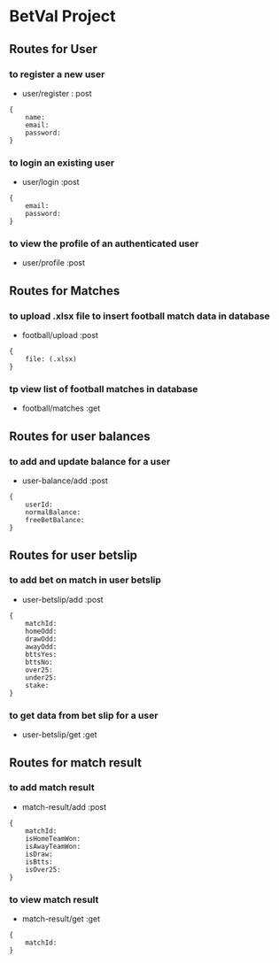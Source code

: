 # BetVal Project
## Routes for User
### to register a new user
- user/register : post
```
{
    name:
    email:
    password:
}
```

### to login an existing user
- user/login :post
```
{
    email:
    password:
}
```

### to view the profile of an authenticated user
- user/profile :post

## Routes for Matches
### to upload .xlsx file to insert football match data in database
- football/upload :post
```
{
    file: (.xlsx)
}
```

### tp view list of football matches in database
- football/matches :get

## Routes for user balances
### to add and update balance for a user
- user-balance/add :post
```
{
    userId:
    normalBalance:
    freeBetBalance:
}
```

## Routes for user betslip
### to add bet on match in user betslip
- user-betslip/add :post
```
{
    matchId:
    homeOdd:
    drawOdd:
    awayOdd:
    bttsYes:
    bttsNo:
    over25:
    under25:
    stake:
}
```

### to get data from bet slip for a user
- user-betslip/get :get

## Routes for match result
### to add match result
- match-result/add :post
```
{
    matchId:
    isHomeTeamWon:
    isAwayTeamWon:
    isDraw:
    isBtts:
    isOver25:
}
```

### to view match result
- match-result/get :get
```
{
    matchId:
}
```